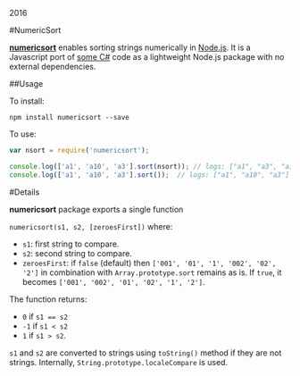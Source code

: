 2016

#NumericSort

<!--- tags: javascript nodejs -->

[**numericsort**](https://www.npmjs.com/package/numericsort) enables sorting strings numerically in [Node.js](https://nodejs.org/). It is a Javascript port of [some C#](r/msnet-numeric-sort.md) code as a lightweight Node.js package with no external dependencies.

##Usage

To install:

```
npm install numericsort --save
```

To use:

```javascript
var nsort = require('numericsort');

console.log(['a1', 'a10', 'a3'].sort(nsort)); // logs: ["a1", "a3", "a10"] 
console.log(['a1', 'a10', 'a3'].sort());  // logs: ["a1", "a10", "a3"] 
```

#Details

**numericsort** package exports a single function

`numericsort(s1, s2, [zeroesFirst])` where:

* `s1`: first string to compare.
* `s2`: second string to compare.
* `zeroesFirst`: if `false` (default) then `['001', '01', '1', '002', '02', '2']` in combination with `Array.prototype.sort` remains as is. If `true`, it becomes `['001', '002', '01', '02', '1', '2']`.

The function returns:

* `0` if `s1 == s2`
* `-1` if `s1 < s2`
* `1` if `s1 > s2`. 

`s1` and `s2` are converted to strings using `toString()` method if they are not strings. Internally, `String.prototype.localeCompare` is used.



